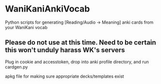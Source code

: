 # WaniKaniAnkiVocab
Python scripts for generating [Reading/Audio -> Meaning] anki cards from your WaniKani vocab

## Please do not use at this time. Need to be certain this won't unduly harass WK's servers

Plug in cookie and accesstoken, drop into anki profile directory, and run cardgen.py

apkg file for making sure appropriate decks/templates exist
